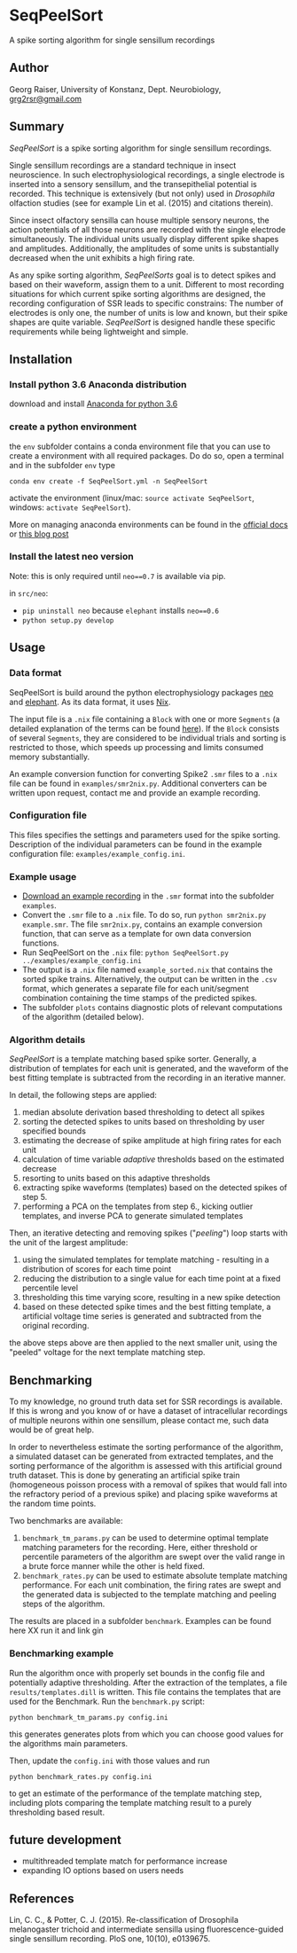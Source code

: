 # SeqPeelSort
A spike sorting algorithm for single sensillum recordings
## Author
Georg Raiser, University of Konstanz, Dept. Neurobiology, grg2rsr@gmail.com

## Summary
_SeqPeelSort_ is a spike sorting algorithm for single sensillum recordings.

Single sensillum recordings are a standard technique in insect neuroscience. In such electrophysiological recordings, a single electrode is inserted into a sensory sensillum, and the transepithelial potential is recorded. This technique is extensively (but not only) used in _Drosophila_ olfaction studies (see for example Lin et al. (2015) and citations therein).

Since insect olfactory sensilla can house multiple sensory neurons, the action potentials of all those neurons are recorded with the single electrode simultaneously. The individual units usually display different spike shapes and amplitudes. Additionally, the amplitudes of some units is substantially decreased when the unit exhibits a high firing rate.

As any spike sorting algorithm, _SeqPeelSorts_ goal is to detect spikes and based on their waveform, assign them to a unit. Different to most recording situations for which current spike sorting algorithms are designed, the recording configuration of SSR leads to specific constrains: The number of electrodes is only one, the number of units is low and known, but their spike shapes are quite variable. _SeqPeelSort_ is designed handle these specific requirements while being lightweight and simple.

## Installation
### Install python 3.6 Anaconda distribution
download and install [Anaconda for python 3.6](https://www.anaconda.com/download/)

### create a python environment
the `env` subfolder contains a conda environment file that you can use to create a environment with all required packages. Do do so, open a terminal and in the subfolder `env` type
```shell
conda env create -f SeqPeelSort.yml -n SeqPeelSort
```
activate the environment (linux/mac: `source activate SeqPeelSort`, windows: `activate SeqPeelSort`).

More on managing anaconda environments can be found in the  [official docs](https://conda.io/docs/user-guide/tasks/manage-environments.html) or [this blog post](https://medium.freecodecamp.org/why-you-need-python-environments-and-how-to-manage-them-with-conda-85f155f4353c)

### Install the latest neo version
Note: this is only required until `neo==0.7` is available via pip.

in `src/neo`:
+ `pip uninstall neo` because `elephant` installs `neo==0.6`
+ `python setup.py develop`

## Usage
### Data format
SeqPeelSort is build around the python electrophysiology packages [neo](http://neuralensemble.org/neo/) and [elephant](http://elephant.readthedocs.io/en/latest/). As its data format, it uses [Nix](http://g-node.github.io/nix/).

The input file is a `.nix` file containing a `Block` with one or more `Segments` (a detailed explanation of the terms can be found [here](http://neo.readthedocs.io/en/0.5.2/core.html)). If the `Block` consists of several `Segments`, they are considered to be individual trials and sorting is restricted to those, which speeds up processing and limits consumed memory substantially.

An example conversion function for converting Spike2 `.smr` files to a `.nix` file can be found in `examples/smr2nix.py`. Additional converters can be written upon request, contact me and provide an example recording.

### Configuration file
This files specifies the settings and parameters used for the spike sorting. Description of the individual parameters can be found in the example configuration file: `examples/example_config.ini`.

### Example usage
+ [Download an example recording](https://web.gin.g-node.org/grg2rsr/SeqPeelSort_example_data/src/master/example.smr) in the `.smr` format into the subfolder `examples`.
+ Convert the `.smr` file to a `.nix` file. To do so, run `python smr2nix.py example.smr`. The file `smr2nix.py`, contains an example conversion function, that can serve as a template for own data conversion functions.
+ Run SeqPeelSort on the `.nix` file: `python SeqPeelSort.py ../examples/example_config.ini`
+ The output is a `.nix` file named `example_sorted.nix` that contains the sorted spike trains. Alternatively, the output can be written in the `.csv` format, which generates a separate file for each unit/segment combination containing the time stamps of the predicted spikes.
+ The subfolder `plots` contains diagnostic plots of relevant computations of the algorithm (detailed below).

### Algorithm details
_SeqPeelSort_ is a template matching based spike sorter. Generally, a distribution of templates for each unit is generated, and the waveform of the best fitting template is subtracted from the recording in an iterative manner.

In detail, the following steps are applied:

1. median absolute derivation based thresholding to detect all spikes
2. sorting the detected spikes to units based on thresholding by user specified bounds
3. estimating the decrease of spike amplitude at high firing rates for each unit
4. calculation of time variable _adaptive_ thresholds based on the estimated decrease
5. resorting to units based on this adaptive thresholds
6. extracting spike waveforms (templates) based on the detected spikes of step 5.
7. performing a PCA on the templates from step 6., kicking outlier templates, and inverse PCA to generate simulated templates

Then, an iterative detecting and removing spikes ("_peeling_") loop starts with the unit of the largest amplitude:

1. using the simulated templates for template matching - resulting in a distribution of scores for each time point
2. reducing the distribution to a single value for each time point at a fixed percentile level
3. thresholding this time varying score, resulting in a new spike detection
4. based on these detected spike times and the best fitting template, a artificial voltage time series is generated and subtracted from the original recording.

the above steps above are then applied to the next smaller unit, using the "peeled" voltage for the next template matching step.

## Benchmarking
To my knowledge, no ground truth data set for SSR recordings is available. If this is wrong and you know of or have a dataset of intracellular recordings of multiple neurons within one sensillum, please contact me, such data would be of great help.

In order to nevertheless estimate the sorting performance of the algorithm, a simulated dataset can be generated from extracted templates, and the sorting performance of the algorithm is assessed with this artificial ground truth dataset. This is done by generating an artificial spike train (homogeneous poisson process with a removal of spikes that would fall into the refractory period of a previous spike) and placing spike waveforms at the random time points.

Two benchmarks are available:
1. `benchmark_tm_params.py` can be used to determine optimal template matching parameters for the recording. Here, either threshold or percentile parameters of the algorithm are swept over the valid range in a brute force manner while the other is held fixed.
2. `benchmark_rates.py` can be used to estimate absolute template matching performance. For each unit combination, the firing rates are swept and the generated data is subjected to the template matching and peeling steps of the algorithm.

The results are placed in a subfolder `benchmark`. Examples can be found here XX run it and link gin


### Benchmarking example
Run the algorithm once with properly set bounds in the config file and potentially adaptive thresholding. After the extraction of the templates, a file `results/templates.dill` is written. This file contains the templates that are used for the Benchmark. Run the `benchmark.py` script:
```shell
python benchmark_tm_params.py config.ini
```
this generates generates plots from which you can choose good values for the algorithms main parameters.

Then, update the `config.ini` with those values and run
```shell
python benchmark_rates.py config.ini
```
to get an estimate of the performance of the template matching step, including plots comparing the template matching result to a purely thresholding based result.

## future development
+ multithreaded template match for performance increase
+ expanding IO options based on users needs

## References
Lin, C. C., & Potter, C. J. (2015). Re-classification of Drosophila melanogaster trichoid and intermediate sensilla using fluorescence-guided single sensillum recording. PloS one, 10(10), e0139675.
